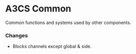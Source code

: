 # A3CS Common
Common functions and systems used by other components.

### Changes
- Blocks channels except global & side.
